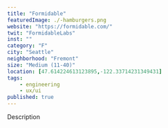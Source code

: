 ```yaml
---
title: "Formidable"
featuredImage: ./-hamburgers.png
website: "https://formidable.com/"
twit: "FormidableLabs"
inst: ""
category: "F"
city: "Seattle"
neighborhood: "Fremont"
size: "Medium (11-40)"
location: [47.614224613123895,-122.33714231349431]
tags:
    - engineering
    - ux/ui
published: true
---
```


Description
